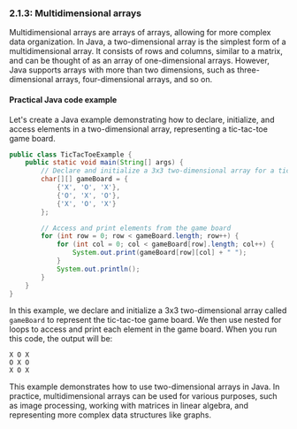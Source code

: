 ### 2.1.3: Multidimensional arrays

Multidimensional arrays are arrays of arrays, allowing for more complex data organization. In Java, a two-dimensional array is the simplest form of a multidimensional array. It consists of rows and columns, similar to a matrix, and can be thought of as an array of one-dimensional arrays. However, Java supports arrays with more than two dimensions, such as three-dimensional arrays, four-dimensional arrays, and so on.

#### Practical Java code example

Let's create a Java example demonstrating how to declare, initialize, and access elements in a two-dimensional array, representing a tic-tac-toe game board.

```java
public class TicTacToeExample {
    public static void main(String[] args) {
        // Declare and initialize a 3x3 two-dimensional array for a tic-tac-toe game board
        char[][] gameBoard = {
            {'X', 'O', 'X'},
            {'O', 'X', 'O'},
            {'X', 'O', 'X'}
        };

        // Access and print elements from the game board
        for (int row = 0; row < gameBoard.length; row++) {
            for (int col = 0; col < gameBoard[row].length; col++) {
                System.out.print(gameBoard[row][col] + " ");
            }
            System.out.println();
        }
    }
}
```

In this example, we declare and initialize a 3x3 two-dimensional array called `gameBoard` to represent the tic-tac-toe game board. We then use nested for loops to access and print each element in the game board. When you run this code, the output will be:

```
X O X
O X O
X O X
```

This example demonstrates how to use two-dimensional arrays in Java. In practice, multidimensional arrays can be used for various purposes, such as image processing, working with matrices in linear algebra, and representing more complex data structures like graphs.
